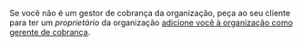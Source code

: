 Se você não é um gestor de cobrança da organização, peça ao seu cliente para ter um *proprietário* da organização [adicione você à organização como gerente de cobrança](/articles/adding-a-billing-manager-to-your-organization).
